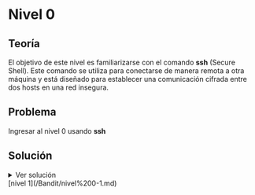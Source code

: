 # Nivel 0

## Teoría

El objetivo de este nivel es familiarizarse con el comando **ssh** (Secure Shell). Este comando se utiliza para conectarse de manera remota a otra máquina y está diseñado para establecer una comunicación cifrada entre dos hosts en una red insegura.

## Problema

Ingresar al nivel 0  usando **ssh**

## Solución

<details>
<summary>Ver solución</summary>

El comando ssh tiene la siguiente estructura:

```bash
ssh {usuario}@{servidor} -p {puerto} 
```

- **usuario**: El nombre del usuario al que deseas conectarte.
- **servidor**: Puede ser un nombre de dominio (como una URL) o una dirección IP.
- **puerto**: Es el número del puerto al que el servidor está escuchando conexiones SSH (por defecto, el puerto es 22).

Usando la información proporcionada en este nivel, el comando para conectarse sería:

```bash
ssh bandit0@bandit.labs.overthewire.org -p 2220
```

</details>
[nivel 1](/Bandit/nivel%200-1.md)
